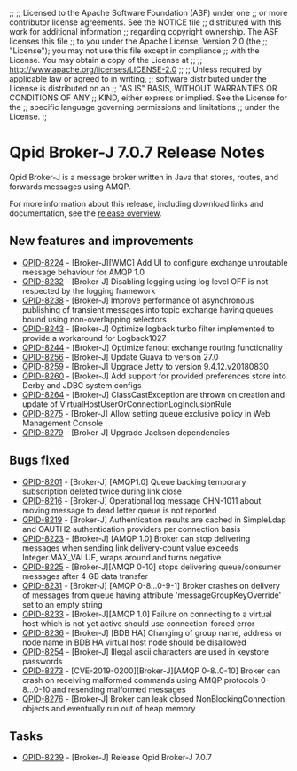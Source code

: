 ;;
;; Licensed to the Apache Software Foundation (ASF) under one
;; or more contributor license agreements.  See the NOTICE file
;; distributed with this work for additional information
;; regarding copyright ownership.  The ASF licenses this file
;; to you under the Apache License, Version 2.0 (the
;; "License"); you may not use this file except in compliance
;; with the License.  You may obtain a copy of the License at
;; 
;;   http://www.apache.org/licenses/LICENSE-2.0
;; 
;; Unless required by applicable law or agreed to in writing,
;; software distributed under the License is distributed on an
;; "AS IS" BASIS, WITHOUT WARRANTIES OR CONDITIONS OF ANY
;; KIND, either express or implied.  See the License for the
;; specific language governing permissions and limitations
;; under the License.
;;

# Qpid Broker-J 7.0.7 Release Notes

Qpid Broker-J is a message broker written in Java that stores, routes,
and forwards messages using AMQP.

For more information about this release, including download links and
documentation, see the [release overview](index.html).


## New features and improvements

 - [QPID-8224](https://issues.apache.org/jira/browse/QPID-8224) - [Broker-J][WMC] Add UI to configure exchange unroutable message behaviour for AMQP 1.0
 - [QPID-8232](https://issues.apache.org/jira/browse/QPID-8232) - [Broker-J] Disabling logging using  log level OFF is not respected by the logging framework
 - [QPID-8238](https://issues.apache.org/jira/browse/QPID-8238) - [Broker-J] Improve performance of asynchronous publishing of transient messages into topic exchange having queues bound using non-overlapping selectors 
 - [QPID-8243](https://issues.apache.org/jira/browse/QPID-8243) - [Broker-J] Optimize logback turbo filter implemented to provide a workaround for Logback1027
 - [QPID-8244](https://issues.apache.org/jira/browse/QPID-8244) - [Broker-J] Optimize fanout exchange routing functionality
 - [QPID-8256](https://issues.apache.org/jira/browse/QPID-8256) - [Broker-J] Update Guava to version 27.0
 - [QPID-8259](https://issues.apache.org/jira/browse/QPID-8259) - [Broker-J] Upgrade Jetty to version 9.4.12.v20180830
 - [QPID-8260](https://issues.apache.org/jira/browse/QPID-8260) - [Broker-J] Add support for provided preferences store into Derby and JDBC system configs
 - [QPID-8264](https://issues.apache.org/jira/browse/QPID-8264) - [Broker-J] ClassCastException are thrown on creation and update of VirtualHostUserOrConnectionLogInclusionRule
 - [QPID-8275](https://issues.apache.org/jira/browse/QPID-8275) - [Broker-J] Allow setting queue exclusive policy in Web Management Console
 - [QPID-8279](https://issues.apache.org/jira/browse/QPID-8279) - [Broker-J] Upgrade Jackson dependencies

## Bugs fixed

 - [QPID-8201](https://issues.apache.org/jira/browse/QPID-8201) - [Broker-J] [AMQP1.0] Queue backing temporary subscription deleted twice during link close
 - [QPID-8216](https://issues.apache.org/jira/browse/QPID-8216) - [Broker-J] Operational log message CHN-1011 about moving message to dead letter queue is not reported
 - [QPID-8219](https://issues.apache.org/jira/browse/QPID-8219) - [Broker-J] Authentication results are cached in SimpleLdap and OAUTH2 authentication providers per connection basis
 - [QPID-8223](https://issues.apache.org/jira/browse/QPID-8223) - [Broker-J] [AMQP 1.0] Broker can stop delivering messages when sending link delivery-count value exceeds Integer.MAX_VALUE, wraps around and turns negative
 - [QPID-8225](https://issues.apache.org/jira/browse/QPID-8225) - [Broker-J][AMQP 0-10] stops delivering queue/consumer messages after 4 GB data transfer
 - [QPID-8231](https://issues.apache.org/jira/browse/QPID-8231) - [Broker-J] [AMQP 0-8...0-9-1] Broker crashes on delivery of messages from queue having attribute 'messageGroupKeyOverride' set to an empty string
 - [QPID-8233](https://issues.apache.org/jira/browse/QPID-8233) - [Broker-J][AMQP 1.0] Failure on connecting to a virtual host which is not yet active should use connection-forced error
 - [QPID-8236](https://issues.apache.org/jira/browse/QPID-8236) - [Broker-J] [BDB HA] Changing of group name, address or node name in BDB HA virtual host node should be disallowed 
 - [QPID-8254](https://issues.apache.org/jira/browse/QPID-8254) - [Broker-J] Illegal ascii characters are used in keystore passwords
 - [QPID-8273](https://issues.apache.org/jira/browse/QPID-8273) - [CVE-2019-0200][Broker-J][AMQP 0-8..0-10] Broker can crash on receiving malformed commands using AMQP protocols 0-8...0-10 and resending malformed messages
 - [QPID-8276](https://issues.apache.org/jira/browse/QPID-8276) - [Broker-J] Broker can leak closed NonBlockingConnection objects and eventually run out of heap memory

## Tasks

 - [QPID-8239](https://issues.apache.org/jira/browse/QPID-8239) - [Broker-J] Release Qpid Broker-J 7.0.7